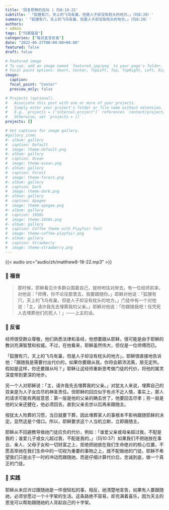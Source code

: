 ```yaml
---
title: '回复耶稣的召叫 | 玛8:18-22'
subtitle: '「狐狸有穴，天上的飞鸟有巢，但是人子却没有枕头的地方。」（玛8:20）'
summary: '「狐狸有穴，天上的飞鸟有巢，但是人子却没有枕头的地方。」（玛8:20）'
authors:
- admin
tags: ["玛窦福音"]
categories: ["每日圣言反省"]
date: "2022-06-27T00:00:00+08:00"
featured: false
draft: false

# Featured image
# To use, add an image named `featured.jpg/png` to your page's folder.
# Focal point options: Smart, Center, TopLeft, Top, TopRight, Left, Right, BottomLeft, Bottom, BottomRight
image:
  caption:
  focal_point: "Center"
  preview_only: false

# Projects (optional).
#   Associate this post with one or more of your projects.
#   Simply enter your project's folder or file name without extension.
#   E.g. `projects = ["internal-project"]` references `content/project/deep-learning/index.md`.
#   Otherwise, set `projects = []`.
projects: []

# Set captions for image gallery.
#gallery_item:
#- album: gallery
#  caption: Default
#  image: theme-default.png
#- album: gallery
#  caption: Ocean
#  image: theme-ocean.png
#- album: gallery
#  caption: Forest
#  image: theme-forest.png
#- album: gallery
#  caption: Dark
#  image: theme-dark.png
#- album: gallery
#  caption: Apogee
#  image: theme-apogee.png
#- album: gallery
#  caption: 1950s
#  image: theme-1950s.png
#- album: gallery
#  caption: Coffee theme with Playfair font
#  image: theme-coffee-playfair.png
#- album: gallery
#  caption: Strawberry
#  image: theme-strawberry.png
---
```


{{< audio src="audio/zh/matthew8-18-22.mp3" >}}

### :love_letter: 福音
> 那时候，耶稣看见许多群众围着自己，就吩咐往对岸去。有一位经师前来，对他说：「师傅，你不论往那里去，我要跟随你。」耶稣对他说：「狐狸有穴，天上的飞鸟有巢，但是人子却没有枕头的地方。」门徒中有一个对他说：「主，请许我先去埋葬我的父亲。」耶稣对他说：「你跟随我吧！任凭死人去埋葬他们的死人！」——上主的话。

### :speech_balloon: 反省
经师很受群众尊敬，他们熟悉法律和圣经，他想要跟从耶稣，很可能是由于耶稣的教训充满智慧和权威。不过，在他看来，耶稣虽然伟大，但仅是一位师傅而已。

「狐狸有穴，天上的飞鸟有巢，但是人子却没有枕头的地方」，耶稣很直接地告诉他：「跟随我是需要付出代价的，如果你要跟从我，你将会颠沛流离，居无定所。假如是这样，你还要跟从吗？」耶稣让这经师重新思考做门徒的代价，将他的属灵深度带到更深的地步。

另一个人对耶稣说：「主，请许我先去埋葬我的父亲。」对犹太人来说，埋葬自己的双亲是为人子女应尽的神圣责任。但耶稣的回应似乎有点不近人情，事实上，那人的请求可能有两层意思：第一层是他的父亲的确去世了，他要回去尽孝；另一层是他的父亲还健在，他必须回去，直到父亲去世以后再来跟随主。

按犹太人殓葬的习惯，当日就要下葬，因此埋葬家人的事根本不影响跟随耶稣的决定。显然这是个借口。所以，耶稣要求这个人当机立断，立即跟随主。

耶稣从不回避教导做祂门徒应负的代价，例如：「谁爱父亲或母亲超过我，不配是我的；谁爱儿子或女儿超过我，不配是我的。」（玛10:37）如果我们不把祂放在事业、亲人、父母子女和一切财富之上，拒绝把祂放在我们生命绝对的核心位置，不愿高举祂在我们生命中的一切视为重要的事物之上，就不配做祂的门徒。耶稣不希望我们只是出于一时的冲动而跟随祂，而是仔细计算代价后，忠诚到底，做一个真正的门徒。

### :runner: 实践
耶稣从未应许过跟随祂是一件很轻松的事，相反，祂清楚地宣告，如果有人要跟随祂，必须甘愿过一个十字架的生活。这条路绝不容易，却充满着喜乐，因为天主的恩宠可以帮助跟随祂的人背起自己的十字架。
